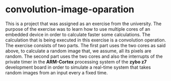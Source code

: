 # convolution-image-oparation

This is a project that was assigned as an exercise from the university. The purpose of the exercise was to learn how to use multiple cores of an embedded device in order to calculate faster some calculations. The calculation that is being executed in this exercise is a convolution operation. The exercise consists of two parts. The first part uses the two cores as said above, to calculate a random image that, we assume, all its pixels are random. The second part uses the two cores and also the interrupts of the private timer in the **ARM-Cortex** processing system of the **zybo z7** development board in order to simulate a real-time system that takes random images from an input every a fixed time.
